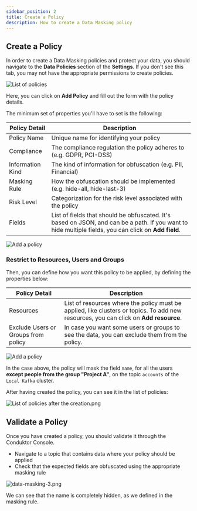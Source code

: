 ```yaml
---
sidebar_position: 2
title: Create a Policy
description: How to create a Data Masking policy
---
```


## Create a Policy

In order to create a Data Masking policies and protect your data, you should navigate to the **Data Policies** section of the **Settings**. If you don't see this tab, you may not have the appropriate permissions to create policies.

![List of policies](/img/data-masking/overview-policies.png)

Here, you can click on **Add Policy** and fill out the form with the policy details.

The minimum set of properties you'll have to set is the following:

| Policy Detail    | Description                                                            |
| ---------------- | ---------------------------------------------------------------------- |
| Policy Name      | Unique name for identifying your policy                                |
| Compliance       | The compliance regulation the policy adheres to (e.g. GDPR, PCI-DSS)   |
| Information Kind | The kind of information for obfuscation (e.g. PII, Financial)          |
| Masking Rule     | How the obfuscation should be implemented (e.g. hide-all, hide-last-3) |
| Risk Level       | Categorization for the risk level associated with the policy           |
| Fields      | List of fields that should be obfuscated. It's based on JSON, and can be a path. If you want to hide multiple fields, you can click on **Add field**.                              |

![Add a policy](/img/data-masking/add-policy.png)

### Restrict to Resources, Users and Groups

Then, you can define how you want this policy to be applied, by defining the properties below:

| Policy Detail    | Description                                                            |
| ---------------- | ---------------------------------------------------------------------- |
| Resources      | List of resources where the policy must be applied, like clusters or topics. To add new resources, you can click on **Add resource**.  |
| Exclude Users or Groups from policy | In case you want some users or groups to see the data, you can exclude them from the policy. |

![Add a policy](/img/data-masking/add-policy-extra.png)

In the case above, the policy will mask the field `name`, for all the users **except people from the group "Project A"**, on the topic `accounts` of the `Local Kafka` cluster.

After having created the policy, you can see it in the list of policies:

![List of policies after the creation.png](/img/data-masking/policies-list-after.png)

## Validate a Policy
Once you have created a policy, you should validate it through the Conduktor Console. 

* Navigate to a topic that contains data where your policy should be applied
* Check that the expected fields are obfuscated using the appropriate masking rule

![data-masking-3.png](/img/data-masking/result-after.png)

We can see that the name is completely hidden, as we defined in the masking rule.
